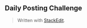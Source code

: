 ## Daily Posting Challenge


> Written with [StackEdit](https://stackedit.io/).
<!--stackedit_data:
eyJoaXN0b3J5IjpbLTEyMDA3MjU3NTRdfQ==
-->